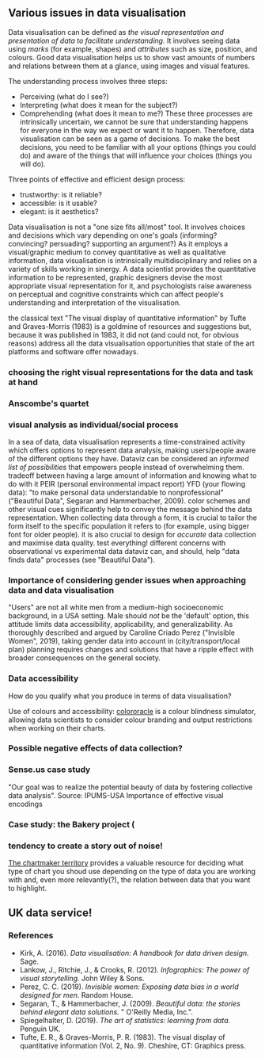 ## Various issues in data visualisation

Data visualisation can be defined as _the visual representation and presentation of data to facilitate understanding_.
It involves seeing data using _marks_ (for example, shapes) and _attributes_ such as size, position, and colours.
Good data visualisation helps us to show vast amounts of numbers and relations between them at a glance, using images and visual features.
 
The understanding process involves three steps:
- Perceiving (what do I see?)
- Interpreting (what does it mean for the subject?)
- Comprehending (what does it mean to me?)
These three processes are intrinsically uncertain, we cannot be sure that understanding happens for everyone in the way we expect or want it to happen. Therefore, data visualisation can be seen as a game of decisions. To make the best decisions, you need to be familiar with all your options (things you could do) and aware of the things that will influence your choices (things you will do).

Three points of effective and efficient design process:
- trustworthy: is it reliable?
- accessible: is it usable?
- elegant: is it aesthetics?
 
Data visualisation is not a "one size fits all/most" tool. 
It involves choices and decisions which vary depending on one's goals (informing? convincing? persuading? supporting an argument?)
As it employs a visual/graphic medium to convey quantitative as well as qualitative information, data visualisation is intrinsically multidisciplinary and relies on a variety of skills working in sinergy. 
A data scientist provides the quantitative information to be represented, graphic designers devise the most appropriate visual representation for it, and psychologists raise awareness on perceptual and cognitive constraints which can affect people's understanding and interpretation of the visualisation.
 
the classical text "The visual display of quantitative information" by Tufte and Graves-Morris (1983) is a goldmine of resources and suggestions but, because it was published in 1983, it did not (and could not, for obvious reasons) address all the data visualisation opportunities that state of the art platforms and software offer nowadays. 

<!--### Storytelling
Data visualisation and infographics are essential tools for _storytelling_-->


### choosing the right visual representations for the data and task at hand
### Anscombe's quartet
### visual analysis as individual/social process

In a sea of data, data visualisation represents a time-constrained activity which offers options to represent data analysis, making users/people aware of the different options they have. Dataviz can be considered an *informed list of possibilities* that empowers people instead of overwhelming them.
tradeoff between having a large amount of information and knowing what to do with it 
PEIR (personal environmental impact report)
YFD (your flowing data): "to make personal data understandable to nonprofessional" ("Beautiful Data", Segaran and Hammerbacher, 2009).
color schemes and other visual cues significantly help to convey the message behind the data representation.
When collecting data through a form, it is crucial to tailor the form itself to the specific population it refers to (for example, using bigger font for older people).
it is also crucial to design for _accurate_ data collection and maximise data quality. 
test everything!
different concerns with observational vs experimental data
dataviz can, and should, help "data finds data" processes (see "Beautiful Data"). 

### Importance of considering gender issues when approaching data and data visualisation
"Users" are not all white men from a medium-high socioeconomic background, in a USA setting. 
Male should *not* be the 'default' option, this attitude limits data accessibility, applicability, and generalizability. 
As thoroughly described and argued by Caroline Criado Perez ("Invisible Women", 2019), taking gender data into account in (city/transport/local plan) planning requires changes and solutions that have a ripple effect with broader consequences on the general society.

### Data accessibility

How do you qualify what you produce in terms of data visualisation?
<!--need to check what you wrote in the notes-->
Use of colours and accessibility: [colororacle](www.colororacle.org) is a colour blindness simulator, allowing data scientists to consider colour branding and output restrictions when working on their charts.

### Possible negative effects of data collection?
### Sense.us case study <!--does anyone know more about them?-->
"Our goal was to realize the potential beauty of data by fostering collective data analysis".
Source: IPUMS-USA
Importance of effective visual encodings
### Case study: the Bakery project (

### tendency to create a story out of noise!

[The chartmaker territory](https://chartmaker.visualisingdata.com/) provides a valuable resource for deciding what type of chart you shoud use depending on the type of data you are working with and, even more relevantly(?), the relation between data that you want to highlight.


## UK data service!

### References
- Kirk, A. (2016). _Data visualisation: A handbook for data driven design._ Sage.
- Lankow, J., Ritchie, J., & Crooks, R. (2012). _Infographics: The power of visual storytelling._ John Wiley & Sons.
- Perez, C. C. (2019). _Invisible women: Exposing data bias in a world designed for men._ Random House.
- Segaran, T., & Hammerbacher, J. (2009). _Beautiful data: the stories behind elegant data solutions._ " O'Reilly Media, Inc.".
- Spiegelhalter, D. (2019). _The art of statistics: learning from data._ Penguin UK.
- Tufte, E. R., & Graves-Morris, P. R. (1983). The visual display of quantitative information (Vol. 2, No. 9). Cheshire, CT: Graphics press.

